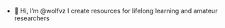 - 👋 Hi, I’m @wolfvz
I create resources for lifelong learning and amateur researchers

<!---
wolfvz/wolfvz is a ✨ special ✨ repository because its `README.md` (this file) appears on your GitHub profile.
You can click the Preview link to take a look at your changes.
--->

